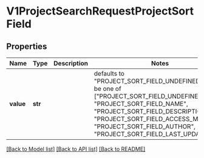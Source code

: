 # V1ProjectSearchRequestProjectSortField


## Properties
Name | Type | Description | Notes
------------ | ------------- | ------------- | -------------
**value** | **str** |  | defaults to "PROJECT_SORT_FIELD_UNDEFINED",  must be one of ["PROJECT_SORT_FIELD_UNDEFINED", "PROJECT_SORT_FIELD_NAME", "PROJECT_SORT_FIELD_DESCRIPTION", "PROJECT_SORT_FIELD_ACCESS_MODIFIER", "PROJECT_SORT_FIELD_AUTHOR", "PROJECT_SORT_FIELD_LAST_UPDATE", ]

[[Back to Model list]](../README.md#documentation-for-models) [[Back to API list]](../README.md#documentation-for-api-endpoints) [[Back to README]](../README.md)


